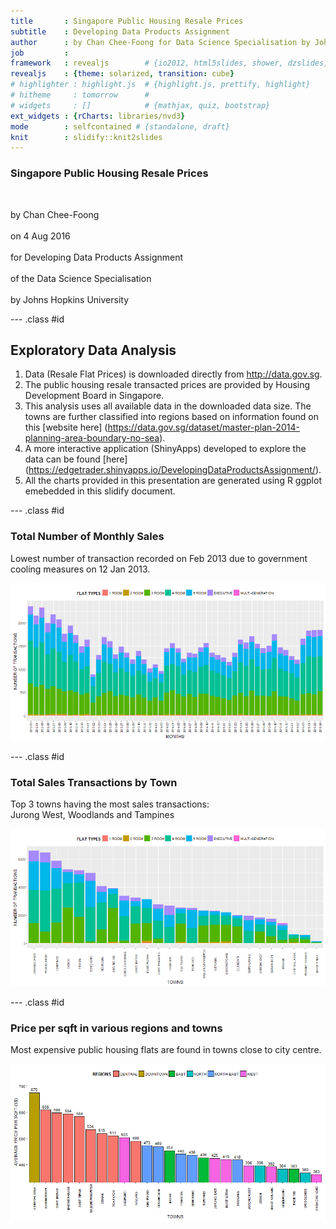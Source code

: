 ```yaml
---
title       : Singapore Public Housing Resale Prices
subtitle    : Developing Data Products Assignment 
author      : by Chan Chee-Foong for Data Science Specialisation by Johns Hopkins University
job         : 
framework   : revealjs        # {io2012, html5slides, shower, dzslides, deckjs, revealjs, impressjs...}
revealjs    : {theme: solarized, transition: cube}
# highlighter : highlight.js  # {highlight.js, prettify, highlight}
# hitheme     : tomorrow      # 
# widgets     : []            # {mathjax, quiz, bootstrap}
ext_widgets : {rCharts: libraries/nvd3} 
mode        : selfcontained # {standalone, draft}
knit        : slidify::knit2slides
---
```





### Singapore Public Housing Resale Prices
  
<br>  
  
by Chan Chee-Foong  
<br>
on 4 Aug 2016  
<br>
for Developing Data Products Assignment  
<br>
of the Data Science Specialisation  
<br>
by Johns Hopkins University  


--- .class #id 

## Exploratory Data Analysis

1. Data (Resale Flat Prices) is downloaded directly from http://data.gov.sg.
2. The public housing resale transacted prices are provided by Housing 
Development Board in Singapore.
3. This analysis uses all available data in the downloaded data size.  The towns are further classified into regions based on information found on this [website here] (https://data.gov.sg/dataset/master-plan-2014-planning-area-boundary-no-sea).
4. A more interactive application (ShinyApps) developed to explore the data can be found 
[here] (https://edgetrader.shinyapps.io/DevelopingDataProductsAssignment/).
5. All the charts provided in this presentation are generated using R ggplot emebedded in this slidify document.

--- .class #id 

### Total Number of Monthly Sales

Lowest number of transaction recorded on Feb 2013 due to government cooling measures on 12 Jan 2013.

![plot of chunk Slide3](assets/fig/Slide3-1.png)


--- .class #id 

### Total Sales Transactions by Town

Top 3 towns having the most sales transactions:  
Jurong West, Woodlands and Tampines

![plot of chunk Slide4](assets/fig/Slide4-1.png)

--- .class #id 

### Price per sqft in various regions and towns

Most expensive public housing flats are found in towns close to city centre.

![plot of chunk Slide5](assets/fig/Slide5-1.png)
